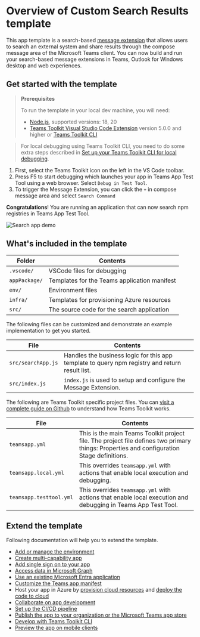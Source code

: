 # Overview of Custom Search Results template

This app template is a search-based [message extension](https://docs.microsoft.com/microsoftteams/platform/messaging-extensions/what-are-messaging-extensions?tabs=nodejs) that allows users to search an external system and share results through the compose message area of the Microsoft Teams client. You can now build and run your search-based message extensions in Teams, Outlook for Windows desktop and web experiences.

## Get started with the template

> **Prerequisites**
>
> To run the template in your local dev machine, you will need:
>
> - [Node.js](https://nodejs.org/), supported versions: 18, 20
> - [Teams Toolkit Visual Studio Code Extension](https://aka.ms/teams-toolkit) version 5.0.0 and higher or [Teams Toolkit CLI](https://aka.ms/teamsfx-toolkit-cli)

> For local debugging using Teams Toolkit CLI, you need to do some extra steps described in [Set up your Teams Toolkit CLI for local debugging](https://aka.ms/teamsfx-cli-debugging).

1. First, select the Teams Toolkit icon on the left in the VS Code toolbar.
2. Press F5 to start debugging which launches your app in Teams App Test Tool using a web browser. Select `Debug in Test Tool`.
3. To trigger the Message Extension, you can click the `+` in compose message area and select `Search Command`

**Congratulations**! You are running an application that can now search npm registries in Teams App Test Tool.

![Search app demo](https://github.com/OfficeDev/TeamsFx/assets/9698542/5275e5bc-492f-4365-b602-5803938a9780)

## What's included in the template

| Folder        | Contents                                     |
| ------------- | -------------------------------------------- |
| `.vscode/`    | VSCode files for debugging                   |
| `appPackage/` | Templates for the Teams application manifest |
| `env/`        | Environment files                            |
| `infra/`      | Templates for provisioning Azure resources   |
| `src/`        | The source code for the search application   |

The following files can be customized and demonstrate an example implementation to get you started.

| File               | Contents                                                                                       |
| ------------------ | ---------------------------------------------------------------------------------------------- |
| `src/searchApp.js` | Handles the business logic for this app template to query npm registry and return result list. |
| `src/index.js`     | `index.js` is used to setup and configure the Message Extension.                               |

The following are Teams Toolkit specific project files. You can [visit a complete guide on Github](https://github.com/OfficeDev/TeamsFx/wiki/Teams-Toolkit-Visual-Studio-Code-v5-Guide#overview) to understand how Teams Toolkit works.

| File                 | Contents                                                                                                                                  |
| -------------------- | ----------------------------------------------------------------------------------------------------------------------------------------- |
| `teamsapp.yml`       | This is the main Teams Toolkit project file. The project file defines two primary things: Properties and configuration Stage definitions. |
| `teamsapp.local.yml` | This overrides `teamsapp.yml` with actions that enable local execution and debugging.                                                     |
| `teamsapp.testtool.yml`| This overrides `teamsapp.yml` with actions that enable local execution and debugging in Teams App Test Tool.                            |

## Extend the template

Following documentation will help you to extend the template.

- [Add or manage the environment](https://learn.microsoft.com/microsoftteams/platform/toolkit/teamsfx-multi-env)
- [Create multi-capability app](https://learn.microsoft.com/microsoftteams/platform/toolkit/add-capability)
- [Add single sign on to your app](https://learn.microsoft.com/microsoftteams/platform/toolkit/add-single-sign-on)
- [Access data in Microsoft Graph](https://learn.microsoft.com/microsoftteams/platform/toolkit/teamsfx-sdk#microsoft-graph-scenarios)
- [Use an existing Microsoft Entra application](https://learn.microsoft.com/microsoftteams/platform/toolkit/use-existing-aad-app)
- [Customize the Teams app manifest](https://learn.microsoft.com/microsoftteams/platform/toolkit/teamsfx-preview-and-customize-app-manifest)
- Host your app in Azure by [provision cloud resources](https://learn.microsoft.com/microsoftteams/platform/toolkit/provision) and [deploy the code to cloud](https://learn.microsoft.com/microsoftteams/platform/toolkit/deploy)
- [Collaborate on app development](https://learn.microsoft.com/microsoftteams/platform/toolkit/teamsfx-collaboration)
- [Set up the CI/CD pipeline](https://learn.microsoft.com/microsoftteams/platform/toolkit/use-cicd-template)
- [Publish the app to your organization or the Microsoft Teams app store](https://learn.microsoft.com/microsoftteams/platform/toolkit/publish)
- [Develop with Teams Toolkit CLI](https://aka.ms/teams-toolkit-cli/debug)
- [Preview the app on mobile clients](https://aka.ms/teamsfx-mobile)

